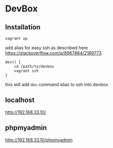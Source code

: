 # DevBox


## Installation
```SHELL
vagrant up
```

add alias for easy ssh as described here 
https://stackoverflow.com/a/8967864/2189773
```SHELL
dev() {
    cd /path/to/devbox
    vagrant ssh
}
```

this will add `dev` command alias to ssh into devbox

## localhost
http://192.168.33.10/
## phpmyadmin
http://192.168.33.10/phpmyadmin
